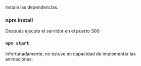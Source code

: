 Instale las dependencias.

### npm install

Después ejecute el servidor en el puerto 300:

### `npm start`

Infortunadamente, no estuve en capacidad de implementar las animaciones.
